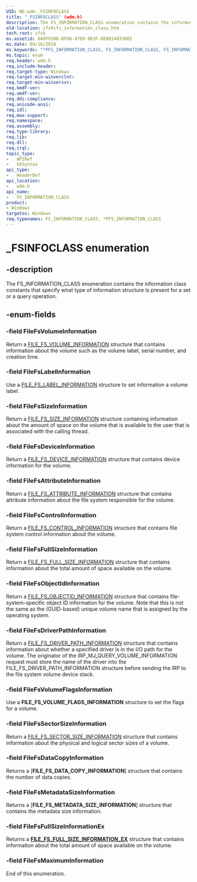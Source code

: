 ```yaml
---
UID: NE:wdm._FSINFOCLASS
title: "_FSINFOCLASS" (wdm.h)
description: The FS_INFORMATION_CLASS enumeration contains the information class constants that specify what type of information structure is present for a set or a query operation.
old-location: ifsk\fs_information_class.htm
tech.root: ifsk
ms.assetid: 8A8F938D-8F6B-47E0-963F-8E8B14033802
ms.date: 04/16/2018
ms.keywords: "*PFS_INFORMATION_CLASS, FS_INFORMATION_CLASS, FS_INFORMATION_CLASS enumeration [Installable File System Drivers], FileFsAttributeInformation, FileFsControlInformation, FileFsDeviceInformation, FileFsDriverPathInformation, FileFsFullSizeInformation, FileFsLabelInformation, FileFsObjectIdInformation, FileFsSectorSizeInformation, FileFsSizeInformation, FileFsVolumeFlagsInformation, FileFsVolumeInformation, _FSINFOCLASS, ifsk.fs_information_class, wdm/FS_INFORMATION_CLASS, wdm/FileFsAttributeInformation, wdm/FileFsControlInformation, wdm/FileFsDeviceInformation, wdm/FileFsDriverPathInformation, wdm/FileFsFullSizeInformation, wdm/FileFsLabelInformation, wdm/FileFsObjectIdInformation, wdm/FileFsSectorSizeInformation, wdm/FileFsSizeInformation, wdm/FileFsVolumeFlagsInformation, wdm/FileFsVolumeInformation"
ms.topic: enum
req.header: wdm.h
req.include-header: 
req.target-type: Windows
req.target-min-winverclnt: 
req.target-min-winversvr: 
req.kmdf-ver: 
req.umdf-ver: 
req.ddi-compliance: 
req.unicode-ansi: 
req.idl: 
req.max-support: 
req.namespace: 
req.assembly: 
req.type-library: 
req.lib: 
req.dll: 
req.irql: 
topic_type:
-	APIRef
-	kbSyntax
api_type:
-	HeaderDef
api_location:
-	wdm.h
api_name:
-	FS_INFORMATION_CLASS
product:
- Windows
targetos: Windows
req.typenames: FS_INFORMATION_CLASS, *PFS_INFORMATION_CLASS
---
```


# _FSINFOCLASS enumeration


## -description



   The FS_INFORMATION_CLASS enumeration contains the information class constants that specify what type of information structure is present for a set or a query operation.
  


## -enum-fields




### -field FileFsVolumeInformation

Return a <a href="https://msdn.microsoft.com/library/windows/hardware/ff540287">FILE_FS_VOLUME_INFORMATION</a> structure that contains information about the volume such as the volume label, serial number, and creation time. 


### -field FileFsLabelInformation

Use a <a href="https://msdn.microsoft.com/library/windows/hardware/ff540271">FILE_FS_LABEL_INFORMATION</a> structure to set information a volume label. 


### -field FileFsSizeInformation

Return a <a href="https://msdn.microsoft.com/library/windows/hardware/ff540282">FILE_FS_SIZE_INFORMATION</a> structure containing information about the amount of space on the volume that is available to the user that is associated with the calling thread. 


### -field FileFsDeviceInformation

Return a <a href="https://msdn.microsoft.com/library/windows/hardware/ff545788">FILE_FS_DEVICE_INFORMATION</a> structure that contains device information for the volume. 


### -field FileFsAttributeInformation

Return a <a href="https://msdn.microsoft.com/library/windows/hardware/ff540251">FILE_FS_ATTRIBUTE_INFORMATION</a> structure that contains attribute information about the file system responsible for the volume. 


### -field FileFsControlInformation

Return a <a href="https://msdn.microsoft.com/library/windows/hardware/ff540258">FILE_FS_CONTROL_INFORMATION</a> structure that contains file system control information about the volume. 


### -field FileFsFullSizeInformation

Return a <a href="https://msdn.microsoft.com/library/windows/hardware/ff540267">FILE_FS_FULL_SIZE_INFORMATION</a> structure that contains information about the total amount of space available on the volume. 


### -field FileFsObjectIdInformation

Return a <a href="https://msdn.microsoft.com/library/windows/hardware/ff540274">FILE_FS_OBJECTID_INFORMATION</a> structure that contains file-system-specific object ID information for the volume. Note that this is not the same as the (GUID-based) unique volume name that is assigned by the operating system. 


### -field FileFsDriverPathInformation

Return a <a href="https://msdn.microsoft.com/library/windows/hardware/ff540262">FILE_FS_DRIVER_PATH_INFORMATION</a> structure that contains information about whether a specified driver is in the I/O path for the volume. The originator of the IRP_MJ_QUERY_VOLUME_INFORMATION request must store the name of the driver into the FILE_FS_DRIVER_PATH_INFORMATION structure before sending the IRP to the file system volume device stack. 


### -field FileFsVolumeFlagsInformation

Use a <b>FILE_FS_VOLUME_FLAGS_INFORMATION</b> structure to set the flags for a volume. 


### -field FileFsSectorSizeInformation

Return a <a href="https://msdn.microsoft.com/library/windows/hardware/hh406395">FILE_FS_SECTOR_SIZE_INFORMATION</a> structure that contains information about the physical and logical sector sizes of a volume.

### -field FileFsDataCopyInformation
Returns a [**FILE_FS_DATA_COPY_INFORMATION**] structure that contains the number of data copies.

### -field FileFsMetadataSizeInformation
Returns a [**FILE_FS_METADATA_SIZE_INFORMATION**] structure that contains the metadata size information.

### -field FileFsFullSizeInformationEx 
Returns a [**FILE_FS_FULL_SIZE_INFORMATION_EX**](../ntddk/ns-ntddk-_file_fs_full_size_information_ex.md) structure that contains information about the total amount of space available on the volume. 


### -field FileFsMaximumInformation

End of this enumeration.

